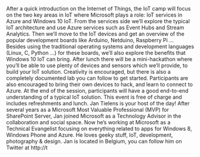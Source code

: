 After a quick introduction on the Internet of Things, the IoT camp will focus on the two key areas in IoT where Microsoft plays a role: IoT services in Azure and Windows 10 IoT. From the services side we’ll explore the typical IoT architecture and use Azure services such as Event Hubs and Stream Analytics. Then we’ll move to the IoT devices and get an overview of the popular development boards like Arduino, Netduino, Raspberry Pi … Besides using the traditional operating systems and development languages (Linux, C, Python …) for these boards, we’ll also explore the benefits that Windows 10 IoT can bring. 
After lunch there will be a mini-hackathon where you’ll be able to use plenty of devices and sensors which we’ll provide, to build your IoT solution. Creativity is encouraged, but there is also a completely documented lab you can follow to get started. Participants are also encouraged to bring their own devices to hack, and learn to connect to Azure.
At the end of the session, participants will have a good end-to-end understanding of a typical IoT solution.
This event is free of charge and includes refreshments and lunch.
Jan Tielens is your host of the day!
After several years as a Microsoft Most Valuable Professional (MVP) for SharePoint Server, Jan joined Microsoft as a Technology Advisor in the collaboration and social space. Now he’s working at Microsoft as a Technical Evangelist focusing on everything related to apps for Windows 8, Windows Phone and Azure. He loves geeky stuff, IoT, development, photography & design. Jan is located in Belgium, you can follow him on Twitter at http://t
